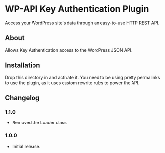 # WP-API Key Authentication Plugin #

Access your WordPress site's data through an easy-to-use HTTP REST API.

## About ##

Allows Key Authentication access to the WordPress JSON API.

## Installation ##

Drop this directory in and activate it. You need to be using pretty permalinks
to use the plugin, as it uses custom rewrite rules to power the API.

## Changelog ##

### 1.1.0 ###
* Removed the Loader class.  

### 1.0.0 ###
* Initial release.  
